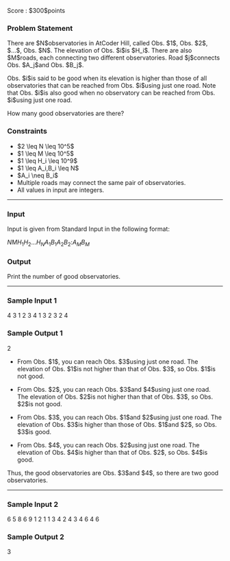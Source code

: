
<div>

<span>

<span>

<p>
Score : $300$points
</p>

<div>

<section>

### **Problem Statement**

<p>
There are $N$observatories in AtCoder Hill, called Obs. $1$, Obs. $2$, $...$, Obs. $N$. The elevation of Obs. $i$is $H_i$.
There are also $M$roads, each connecting two different observatories. Road $j$connects Obs. $A_j$and Obs. $B_j$.
</p>

<p>
Obs. $i$is said to be good when its elevation is higher than those of all observatories that can be reached from Obs. $i$using just one road.
Note that Obs. $i$is also good when no observatory can be reached from Obs. $i$using just one road.
</p>

<p>
How many good observatories are there?
</p>

</section>

</div>

<div>

<section>

### **Constraints**

<ul>

<li>
$2 \leq N \leq 10^5$
</li>

<li>
$1 \leq M \leq 10^5$
</li>

<li>
$1 \leq H_i \leq 10^9$
</li>

<li>
$1 \leq A_i,B_i \leq N$
</li>

<li>
$A_i \neq B_i$
</li>

<li>
Multiple roads may connect the same pair of observatories.
</li>

<li>
All values in input are integers.
</li>

</ul>

</section>

</div>

---

<div>

<div>

<section>

### **Input**

<p>
Input is given from Standard Input in the following format:
</p>

<div>

$N$$M$$H_1$$H_2$$...$$H_N$$A_1$$B_1$$A_2$$B_2$$:$$A_M$$B_M$
</div>

</section>

</div>

<div>

<section>

### **Output**

<p>
Print the number of good observatories.
</p>

</section>

</div>

</div>

---

<div>

<section>

### **Sample Input 1**

<div>

4 3
1 2 3 4
1 3
2 3
2 4

</div>

</section>

</div>

<div>

<section>

### **Sample Output 1**

<div>

2

</div>

<ul>

<li>

<p>
From Obs. $1$, you can reach Obs. $3$using just one road. The elevation of Obs. $1$is not higher than that of Obs. $3$, so Obs. $1$is not good.
</p>

</li>

<li>

<p>
From Obs. $2$, you can reach Obs. $3$and $4$using just one road. The elevation of Obs. $2$is not higher than that of Obs. $3$, so Obs. $2$is not good.
</p>

</li>

<li>

<p>
From Obs. $3$, you can reach Obs. $1$and $2$using just one road. The elevation of Obs. $3$is higher than those of Obs. $1$and $2$, so Obs. $3$is good.
</p>

</li>

<li>

<p>
From Obs. $4$, you can reach Obs. $2$using just one road. The elevation of Obs. $4$is higher than that of Obs. $2$, so Obs. $4$is good.
</p>

</li>

</ul>

<p>
Thus, the good observatories are Obs. $3$and $4$, so there are two good observatories.
</p>

</section>

</div>

---

<div>

<section>

### **Sample Input 2**

<div>

6 5
8 6 9 1 2 1
1 3
4 2
4 3
4 6
4 6

</div>

</section>

</div>

<div>

<section>

### **Sample Output 2**

<div>

3

</div>

</section>

</div>

</span>

</span>

</div>
